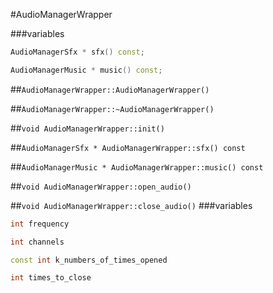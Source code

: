 #AudioManagerWrapper

###variables
```c++
AudioManagerSfx * sfx() const;
```
```c++
AudioManagerMusic * music() const;
```

##```AudioManagerWrapper::AudioManagerWrapper()```

##```AudioManagerWrapper::~AudioManagerWrapper()```

##```void AudioManagerWrapper::init()```

##```AudioManagerSfx * AudioManagerWrapper::sfx() const```

##```AudioManagerMusic * AudioManagerWrapper::music() const```

##```void AudioManagerWrapper::open_audio()```

##```void AudioManagerWrapper::close_audio()```
###variables
```c++
int frequency
```
```c++
int channels
```
```c++
const int k_numbers_of_times_opened
```
```c++
int times_to_close
```
